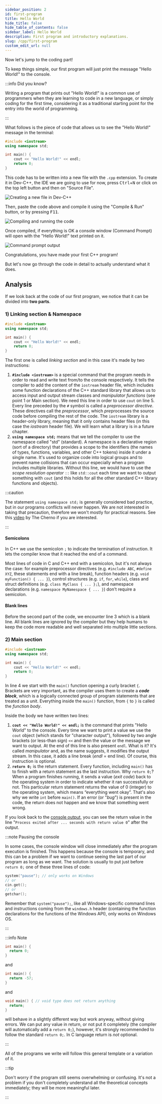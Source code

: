 ```yaml
---
sidebar_position: 2
id: first-program
title: Hello World
hide_title: false
hide_table_of_contents: false
sidebar_label: Hello World
description: First program and introductory explanations.
slug: /cpp/first-program
custom_edit_url: null
---
```


Now let's jump to the coding part!

To keep things simple, our first program will just print the message "Hello World!" to the console.

:::info Did you know?

Writing a program that prints out "Hello World!" is a common use of programmers when they are learning to code in a new language, or simply coding for the first time, considering it as a traditional starting point for the entry into the world of programming.

:::

What follows is the piece of code that allows us to see the "Hello World!" message in the terminal:

```cpp title="hello-world.cpp"
#include <iostream>
using namespace std;

int main() {
	cout << "Hello World!" << endl;
	return 0;
}
```

This code has to be written into a new file with the `.cpp` extension. To create it in Dev-C++, the IDE we are going to use for now, press <kbd>Ctrl</kbd>+<kbd>N</kbd> or click on the top left button and then on "Source File".

![Creating a new file in Dev-C++](./assets/creating-new-file.png)

Then, paste the code above and compile it using the "Compile & Run" button, or by pressing <kbd>F11</kbd>.

![Compiling and running the code](./assets/compile-run.png)

Once compiled, if everything is OK a console window (Command Prompt) will open with the "Hello World!" text printed on it.

![Command prompt output](./assets/console-output-hello-world.png)

Congratulations, you have made your first C++ program!

But let's now go through the code in detail to actually understand what it does.

## Analysis

If we look back at the code of our first program, we notice that it can be divided into **two parts**.

### 1) Linking section & Namespace

```cpp {1,2}
#include <iostream>
using namespace std;

int main() {
	cout << "Hello World!" << endl;
	return 0;
}
```

The first one is called *linking section* and in this case it's made by two instructions:

1. **`#include <iostream>`** is a special command that the program needs in order to read and write text from/to the console respectively. It tells the compiler to add the content of the `iostream` header file, which includes some function declarations of the C++ standard library that allows us to access input and output stream classes and *manipulator functions* (see point 1 or Main section). We need this line in order to use `cout` on line 5. Every line preceded by the `#` symbol is called a *preprocessor directive*. These directives call the *preprocessor*, which *pre*processes the source code before compiling the rest of the code. The `iostream` library is a header-only library, meaning that it only contains header files (in this case the *iostream* header file). We will learn what a library is in a future chapter.
2. **`using namespace std;`** means that we tell the compiler to use the namespace called "std" (standard). A namespace is a declarative region (sort of a directory) that provides a scope to the identifiers (the names of types, functions, variables, and other C++ tokens) inside it under a single name. It's used to organize code into logical groups and to prevent name collisions that can occur especially when a program includes multiple libraries. Without this line, we would have to use the *scope resolution operator* `::` like `std::cout` each time we want to output something with `cout` (and this holds for all the other standard C++ library functions and objects).

:::caution

The statement `using namespace std;` is generally considered bad practice, but in our programs conflicts will never happen. We are not interested in taking that precaution, therefore we won't mostly for practical reasons. See this [video](https://youtu.be/4NYC-VU-svE) by The Cherno if you are interested.

:::

#### Semicolons

In C++ we use the semicolon `;` to indicate the termination of instruction. It lets the compiler know that it reached the end of a command.

Most lines of code in C and C++ end with a semicolon, but it's not always the case: for example preprocessor directives (e.g. `#include ABC`, `#define XYZ`, these statements end with a line break), function headers (e.g. `void myFunction() { ... }`), control structures (e.g. `if`, `for`, `while`), class and struct definitions (e.g. `class MyClass { ... };`), and namespace declarations (e.g. `namespace MyNamespace { ... }`) don't require a semicolon.

#### Blank lines

Before the second part of the code, we encounter line 3 which is a blank line. All blank lines are ignored by the compiler but they help humans to keep the code more readable and well separated into multiple little sections.

### 2) Main section

```cpp {4-7}
#include <iostream>
using namespace std;

int main() {
	cout << "Hello World!" << endl;
	return 0;
}
```

In line 4 we start with the `main()` function opening a curly bracket `{`. Brackets are very important, as the compiler uses them to create a ***code block***, which is a logically connected group of program statements that are treated as a unit. Everything inside the `main()` function, from `{` to `}` is called the *function body*.

Inside the body we have written two lines:

1. **`cout << "Hello World!" << endl;`** is the command that prints "Hello World" to the console. Every time we want to print a value we use the `cout` object (which stands for "character output"), followed by two angle brackets (or less-than sign) `<<` and then the value or the message we want to output. At the end of this line is also present `endl`. What is it? It's called *manipulator* and, as the name suggests, it modifies the output stream. In this case, it adds a line break (*endl* = end line). Of course, this instruction is optional.
2. **`return 0;`** is the return statement. Every function, including `main()` has to finish with a return statement as the last instruction. Why `return 0;`? When a program finishes running, it sends a value (*exit code*) back to the operating system in order to indicate whether it ran successfully or not. This particular return statement returns the value of 0 (integer) to the operating system, which means “everything went okay”. That's also why we write `int` before `main()`. If an error (or "*bug*") is present in the code, the return does not happen and we know that something went wrong.

If you look back to the [console output](./assets/console-output-hello-world.png), you can see the return value in the line "`Process exited after ... seconds with return value 0`" after the output.

:::note Pausing the console

In some cases, the console window will close immediately after the program execution is finished. This happens because the console is temporary, and this can be a problem if we want to continue seeing the last part of our program as long as we want. The solution is usually to put just before `return 0;` one of these three lines of code:
```cpp
system("pause"); // only works on Windows
// or
cin.get();
// or
getchar();
```

Remember that `system("pause");`, like all Windows-specific command lines and instructions coming from the `windows.h` header (containing the function declarations for the functions of the Windows API), only works on Windows OS.

:::

:::info Note

```cpp
int main() {
  return 0;
}
```
and
```cpp
int main() {
  return -57;
}
```
and
```cpp
void main() { // void type does not return anything
  return;
}
```
will behave in a slightly different way but work anyway, without giving errors. We can put any value in return, or not put it completely (the compiler will automatically add a `return 0;`), however, it's strongly recommended to follow the standard `return 0;`. In C language return is *not* optional.

:::

All of the programs we write will follow this general template or a variation of it.

:::tip

Don't worry if the program still seems overwhelming or confusing. It's not a problem if you don't completely understand all the theoretical concepts immediately; they will be more meaningful later.

:::
